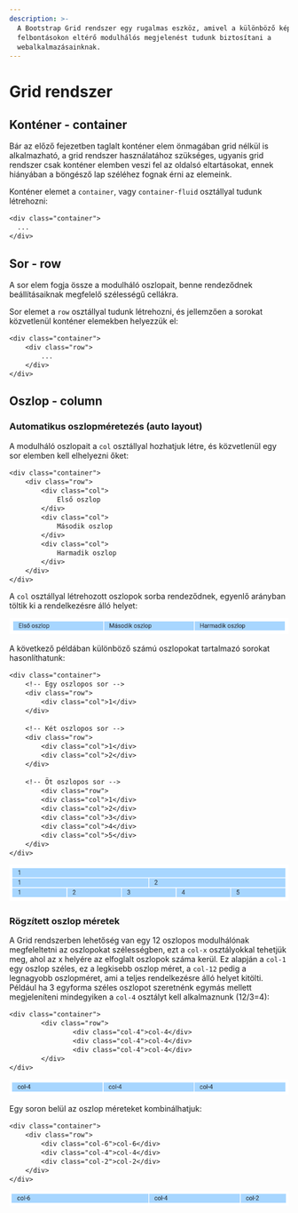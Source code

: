 ```yaml
---
description: >-
  A Bootstrap Grid rendszer egy rugalmas eszköz, amivel a különböző képernyő
  felbontásokon eltérő modulhálós megjelenést tudunk biztosítani a
  webalkalmazásainknak.
---
```


# Grid rendszer

## Konténer - container

Bár az előző fejezetben taglalt konténer elem önmagában grid nélkül is alkalmazható, a grid rendszer használatához szükséges, ugyanis grid rendszer csak konténer elemben veszi fel az oldalsó eltartásokat, ennek hiányában a böngésző lap széléhez fognak érni az elemeink.

Konténer elemet a `container`, vagy `container-fluid` osztállyal tudunk létrehozni:

```markup
<div class="container">
  ...
</div>
```

## Sor - row

A sor elem fogja össze a modulháló oszlopait, benne rendeződnek beállításaiknak megfelelő szélességű cellákra.

Sor elemet a `row` osztállyal tudunk létrehozni, és jellemzően a sorokat közvetlenül konténer elemekben helyezzük el:

```markup
<div class="container">
    <div class="row">
        ...
    </div>
</div>
```

## Oszlop - column

### Automatikus oszlopméretezés \(auto layout\)

A modulháló oszlopait a `col` osztállyal hozhatjuk létre, és közvetlenül egy sor elemben kell elhelyezni őket:

```markup
<div class="container">
    <div class="row">
        <div class="col">
            Első oszlop
        </div>
        <div class="col">
            Második oszlop
        </div>
        <div class="col">
            Harmadik oszlop
        </div>
    </div>
</div>
```

A `col` osztállyal létrehozott oszlopok sorba rendeződnek, egyenlő arányban töltik ki a rendelkezésre álló helyet:

![](../.gitbook/assets/3xcol.png)

A következő példában különböző számú oszlopokat tartalmazó sorokat hasonlíthatunk:

```markup
<div class="container">
    <!-- Egy oszlopos sor -->
    <div class="row">
        <div class="col">1</div>
    </div>
    
    <!-- Két oszlopos sor -->
    <div class="row">
        <div class="col">1</div>
        <div class="col">2</div>
    </div>
    
    <!-- Öt oszlopos sor -->
		<div class="row">
        <div class="col">1</div>
        <div class="col">2</div>
        <div class="col">3</div>
        <div class="col">4</div>
        <div class="col">5</div>
    </div>
</div>
```

![](../.gitbook/assets/rows.png)

### Rögzített oszlop méretek

A Grid rendszerben lehetőség van egy 12 oszlopos modulhálónak megfeleltetni az oszlopokat szélességben, ezt a `col-x` osztályokkal tehetjük meg, ahol az x helyére az elfoglalt oszlopok száma kerül. Ez alapján a `col-1` egy oszlop széles, ez a legkisebb oszlop méret, a `col-12` pedig a legnagyobb oszlopméret, ami a teljes rendelkezésre álló helyet kitölti.  Például ha 3 egyforma széles oszlopot szeretnénk egymás mellett megjeleníteni mindegyiken a `col-4` osztályt kell alkalmaznunk \(12/3=4\):

```markup
<div class="container">
		<div class="row">
				<div class="col-4">col-4</div>
				<div class="col-4">col-4</div>
				<div class="col-4">col-4</div>
		</div>
</div>
```

![](../.gitbook/assets/col-4.png)

Egy soron belül az oszlop méreteket kombinálhatjuk:

```markup
<div class="container">
	<div class="row">
		<div class="col-6">col-6</div>
		<div class="col-4">col-4</div>
		<div class="col-2">col-2</div>
	</div>
</div>
```

![](../.gitbook/assets/cols.png)

